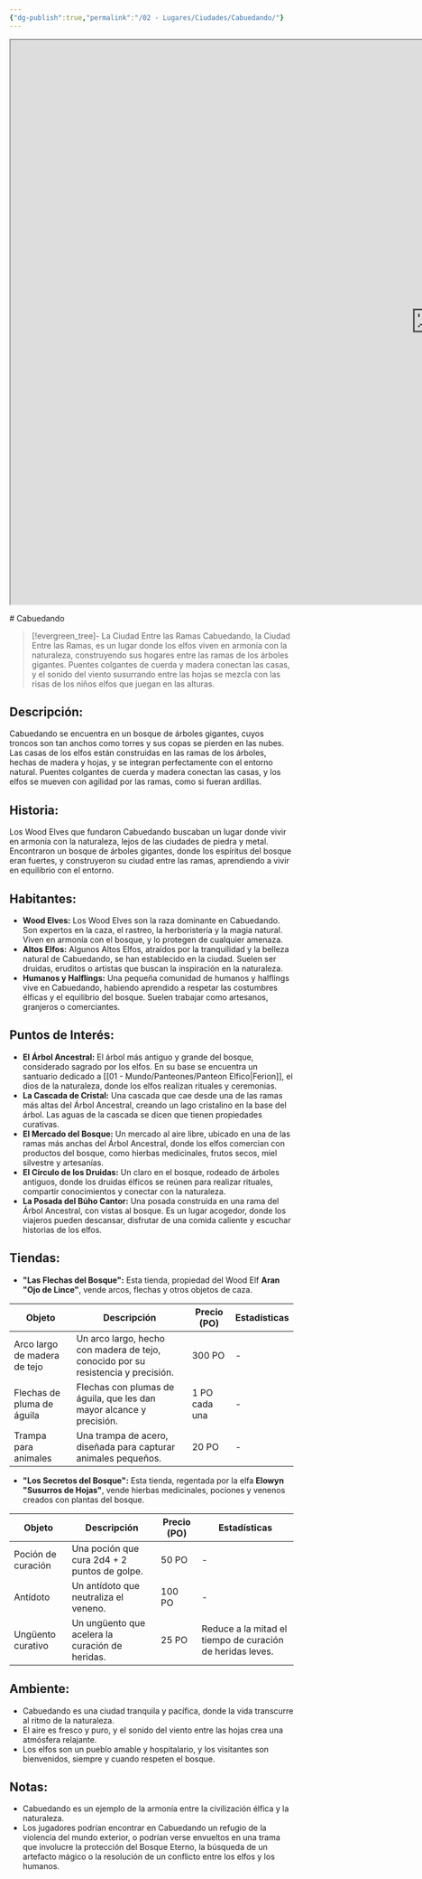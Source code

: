 ```yaml
---
{"dg-publish":true,"permalink":"/02 - Lugares/Ciudades/Cabuedando/"}
---
```


<p><span><iframe height="1000" width="1500" src="https://watabou.github.io/city-generator/?size=60&amp;seed=998&amp;name=Cabuedando&amp;population=600000&amp;citadel=0&amp;urban_castle=1&amp;plaza=1&amp;temple=1&amp;walls=0&amp;shantytown=0&amp;coast=0&amp;river=1&amp;greens=1&amp;hub=1" sandbox="allow-forms allow-presentation allow-same-origin allow-scripts allow-modals"></iframe></span></p>
# Cabuedando

> [!evergreen_tree]-  La Ciudad Entre las Ramas
> Cabuedando,  la Ciudad Entre las Ramas,  es un lugar donde los elfos viven en armonía con la naturaleza,  construyendo sus hogares entre las ramas de los árboles gigantes.   Puentes colgantes de cuerda y madera conectan las casas,  y el sonido del viento susurrando entre las hojas se mezcla con las risas de los niños elfos que juegan en las alturas.

## Descripción:

Cabuedando se encuentra en un bosque de árboles gigantes,  cuyos troncos son tan anchos como torres y sus copas se pierden en las nubes.   Las casas de los elfos están construidas en las ramas de los árboles,  hechas de madera y hojas,  y se integran perfectamente con el entorno natural.   Puentes colgantes de cuerda y madera conectan las casas,  y los elfos se mueven con agilidad por las ramas,  como si fueran ardillas.  

## Historia:

Los Wood Elves que fundaron Cabuedando buscaban un lugar donde vivir en armonía con la naturaleza,  lejos de las ciudades de piedra y metal.  Encontraron un bosque de árboles gigantes,  donde los espíritus del bosque eran fuertes,  y construyeron su ciudad entre las ramas,  aprendiendo a vivir en equilibrio con el entorno.

## Habitantes:

* **Wood Elves:**  Los Wood Elves son la raza dominante en Cabuedando.  Son expertos en la caza,  el rastreo,  la herboristería y la magia natural.  Viven en armonía con el bosque,  y lo protegen de cualquier amenaza.
* **Altos Elfos:**  Algunos Altos Elfos,  atraídos por la tranquilidad y la belleza natural de Cabuedando,  se han establecido en la ciudad.   Suelen ser druidas,  eruditos o artistas que buscan la inspiración en la naturaleza.
* **Humanos y Halflings:**  Una pequeña comunidad de humanos y halflings vive en Cabuedando,  habiendo aprendido a respetar las costumbres élficas y el equilibrio del bosque.  Suelen trabajar como artesanos,  granjeros o comerciantes.

## Puntos de Interés:

* **El Árbol Ancestral:**  El árbol más antiguo y grande del bosque,  considerado sagrado por los elfos.  En su base se encuentra un santuario dedicado a [[01 - Mundo/Panteones/Panteon Elfico\|Ferion]],  el dios de la naturaleza,  donde los elfos realizan rituales y ceremonias.
* **La Cascada de Cristal:** Una cascada que cae desde una de las ramas más altas del Árbol Ancestral,  creando un lago cristalino en la base del árbol.   Las aguas de la cascada se dicen que tienen propiedades curativas.
* **El Mercado del Bosque:**  Un mercado al aire libre,  ubicado en una de las ramas más anchas del Árbol Ancestral,  donde los elfos comercian con productos del bosque,  como hierbas medicinales,  frutos secos,  miel silvestre y artesanías.
* **El Círculo de los Druidas:** Un claro en el bosque,  rodeado de árboles antiguos,  donde los druidas élficos se reúnen para realizar rituales,  compartir conocimientos y conectar con la naturaleza.
* **La Posada del Búho Cantor:**  Una posada construida en una rama del Árbol Ancestral,  con vistas al bosque.  Es un lugar acogedor,  donde los viajeros pueden descansar,  disfrutar de una comida caliente y escuchar historias de los elfos.

## Tiendas:

* **"Las Flechas del Bosque":**  Esta tienda,  propiedad del Wood Elf **Aran "Ojo de Lince"**,  vende arcos,  flechas y otros objetos de caza.

| Objeto | Descripción | Precio (PO) | Estadísticas |
|---|---|---|---|
| Arco largo de madera de tejo | Un arco largo,  hecho con madera de tejo,  conocido por su resistencia y precisión. | 300 PO | - |
| Flechas de pluma de águila |  Flechas con plumas de águila,  que les dan mayor alcance y precisión. | 1 PO cada una | - |
| Trampa para animales | Una trampa de acero,  diseñada para capturar animales pequeños. | 20 PO | - |

* **"Los Secretos del Bosque":**  Esta tienda,  regentada por la elfa **Elowyn "Susurros de Hojas"**,  vende hierbas medicinales,  pociones y venenos creados con plantas del bosque.

| Objeto | Descripción | Precio (PO) | Estadísticas |
|---|---|---|---|
| Poción de curación | Una poción que cura 2d4 + 2 puntos de golpe. | 50 PO | - |
| Antídoto |  Un antídoto que neutraliza el veneno. | 100 PO | - |
| Ungüento curativo |  Un ungüento que acelera la curación de heridas. | 25 PO |  Reduce a la mitad el tiempo de curación de heridas leves. |


## Ambiente:

* Cabuedando es una ciudad tranquila y pacífica,  donde la vida transcurre al ritmo de la naturaleza.  
* El aire es fresco y puro,  y el sonido del viento entre las hojas crea una atmósfera relajante.  
* Los elfos son un pueblo amable y hospitalario,  y los visitantes son bienvenidos,  siempre y cuando respeten el bosque.

## Notas:

* Cabuedando es un ejemplo de la armonía entre la civilización élfica y la naturaleza.
* Los jugadores podrían encontrar en Cabuedando un refugio de la violencia del mundo exterior,  o podrían verse envueltos en una trama que involucre la protección del Bosque Eterno,  la búsqueda de un artefacto mágico o la resolución de un conflicto entre los elfos y los humanos.

